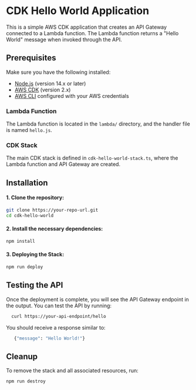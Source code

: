 # CDK Hello World Application

This is a simple AWS CDK application that creates an API Gateway connected to a Lambda function. The Lambda function returns a "Hello World" message when invoked through the API.

## Prerequisites

Make sure you have the following installed:

- [Node.js](https://nodejs.org/) (version 14.x or later)
- [AWS CDK](https://docs.aws.amazon.com/cdk/latest/guide/work-with-cdk-typescript.html) (version 2.x)
- [AWS CLI](https://aws.amazon.com/cli/) configured with your AWS credentials

### Lambda Function

The Lambda function is located in the `lambda/` directory, and the handler file is named `hello.js`.

### CDK Stack

The main CDK stack is defined in `cdk-hello-world-stack.ts`, where the Lambda function and API Gateway are created.

## Installation

 #### 1. Clone the repository:

   ```bash
   git clone https://your-repo-url.git
   cd cdk-hello-world
   ```

  #### 2. Install the necessary dependencies:

   ```bash
   npm install
   ```
  #### 3. Deploying the Stack:

   ```bash
   npm run deploy
   ```

## Testing the API


Once the deployment is complete, you will see the API Gateway endpoint in the output. You can test the API by running:

 ```bash
   curl https://your-api-endpoint/hello
   ```

   You should receive a response similar to:

```bash
   {"message": "Hello World!"}
   ```


## Cleanup
To remove the stack and all associated resources, run:

```bash
npm run destroy 
   ```

 
